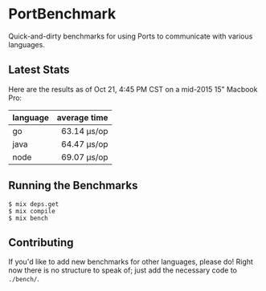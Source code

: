 # PortBenchmark

Quick-and-dirty benchmarks for using Ports to communicate with various
languages.

## Latest Stats

Here are the results as of Oct 21, 4:45 PM CST on a mid-2015 15" Macbook Pro:

| language | average time 
| - | -: |
| go | 63.14 µs/op |
| java | 64.47 µs/op |
| node| 69.07 µs/op |

## Running the Benchmarks

```
$ mix deps.get
$ mix compile
$ mix bench
```

## Contributing

If you'd like to add new benchmarks for other languages, please do! Right now
there is no structure to speak of; just add the necessary code to `./bench/`.
